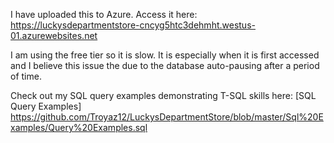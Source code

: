 I have uploaded this to Azure. Access it here: https://luckysdepartmentstore-cncyg5htc3dehmht.westus-01.azurewebsites.net

I am using the free tier so it is slow. It is especially when it is first accessed and I believe this issue the due to the database auto-pausing after a period of time.

Check out my SQL query examples demonstrating T-SQL skills here: [SQL Query Examples] https://github.com/Troyaz12/LuckysDepartmentStore/blob/master/Sql%20Examples/Query%20Examples.sql

